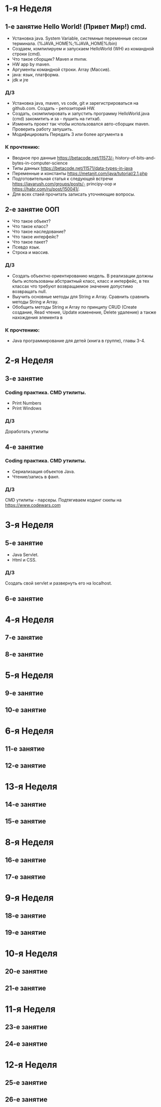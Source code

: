 # 1-я Неделя
## 1-е занятие Hello World! (Привет Мир!) cmd.

- Установка java. System Variable, системные переменные сессии терминала. (%JAVA_HOME%;%JAVA_HOME%/bin)
- Создаем, компилируем и запускаем HelloWorld (WH) из командной строки (cmd). 
- Что такое сборщик? Maven и mvnw.
- HW app by maven.
- Аргументы командной строки. Array (Массив).
- java: язык, платформа.
- jdk и jre
### Д/З
- Установка java, maven, vs code, git и зарегистрироваться на github.com. Создать - репозиторий HW.
- Создать, скомпилировать и запустить программу HelloWorld.java (cmd) закомитить и за - пушить на гитхаб.
- Изменить проект так чтобы использовался авто-сборщик maven. Проверить работу запушить.
- Модифицировать Передать 3 или более аргумента в
### К прочтению:
- Вводное про данные https://betacode.net/11573/- history-of-bits-and-bytes-in-computer-science
- Типы данных https://betacode.net/11571/data-types-in-java
- Переменные и константы https://metanit.com/java/tutorial/2.1.php 
- Подготовительная статья к следующей встречи https://javarush.com/groups/posts/- principy-oop и https://habr.com/ru/post/150041/.
- Для всех стаей прочитать записать уточняющие вопросы.
## 2-е занятие ООП
- Что такое объект?
- Что такое класс?
- Что такое наследование?
- Что такое интерфейс?
- Что такое пакет?
- Псевдо язык.
- Строка и массив.
### Д/З
- Создать объектно ориентированию модель. В реализации должны быть использованы абстрактный класс, класс и интерфейс, в тех классах что требуют возвращаемое значение допустимо возвращать null.
- Выучить основные методы для String и Array. Сравнить сравнить методы String и Array. 
- Обобщить методы String и Array по принципу CRUD (Create создание, Read чтение, Update изменение, Delete удаление) а также нахождения элемента в  
### К прочтению:
- Java программирование для детей (книга в группе), главы 3-4. 
# 2-я Неделя
## 3-е занятие
### Coding практика. CMD утилиты.
- Print Numbers
- Print Windows
### Д/З
Доработать утилиты
## 4-е занятие
### Coding практика. CMD утилиты.
- Сериализация объектов Java.
- Чтение/запись в фаил.
### Д/З
CMD утилиты - парсеры.
Подтягиваем кодинг скилы на https://www.codewars.com
# 3-я Неделя
## 5-е занятие
- Java Servlet.
- Html и CSS.
### Д/З
Создать свой servlet и развернуть его на localhost. 
## 6-е занятие
# 4-я Неделя
## 7-е занятие
## 8-е занятие
# 5-я Неделя
## 9-е занятие
## 10-е занятие
# 6-я Неделя
## 11-е занятие
## 12-е занятие
# 13-я Неделя
## 14-е занятие
## 15-е занятие
# 8-я Неделя
## 16-е занятие
## 17-е занятие
# 9-я Неделя
## 18-е занятие
## 19-е занятие
# 10-я Неделя
## 20-е занятие
## 21-е занятие
# 11-я Неделя
## 23-е занятие
## 24-е занятие
# 12-я Неделя
## 25-е занятие
## 26-е занятие
